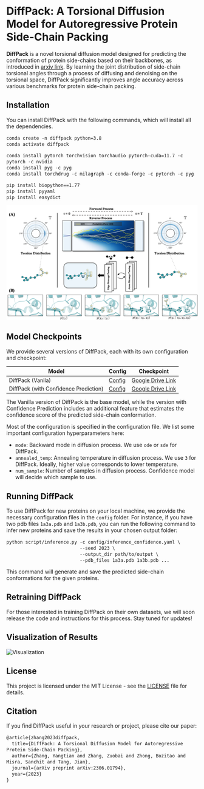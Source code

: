 # DiffPack: A Torsional Diffusion Model for Autoregressive Protein Side-Chain Packing
**DiffPack** is a novel torsional diffusion model designed for predicting the conformation of protein side-chains based on their backbones, as introduced in [arxiv link](https://arxiv.org/abs/2306.01794). By learning the joint distribution of side-chain torsional angles through a process of diffusing and denoising on the torsional space, DiffPack significantly improves angle accuracy across various benchmarks for protein side-chain packing. 


## Installation
You can install DiffPack with the following commands, which will install all the dependencies.
```shell
conda create -n diffpack python=3.8
conda activate diffpack
```

```shell
conda install pytorch torchvision torchaudio pytorch-cuda=11.7 -c pytorch -c nvidia
conda install pyg -c pyg
conda install torchdrug -c milagraph -c conda-forge -c pytorch -c pyg
```

```shell
pip install biopython==1.77
pip install pyyaml
pip install easydict
```
![framwork](asset/diffpack.png)

## Model Checkpoints
We provide several versions of DiffPack, each with its own configuration and checkpoint:

| Model                                 | Config                                     | Checkpoint            |
|---------------------------------------|--------------------------------------------|-----------------------|
| DiffPack (Vanila)                     | [Config](config/inference.yaml)            | [Google Drive Link](https://drive.google.com/file/d/1tZ9ZOjIxq9SxrkdvbLJyLUBbt2P-mksO/view?usp=sharing) |
 | DiffPack (with Confidence Prediction) | [Config](config/inference_confidence.yaml) | [Google Drive Link](https://drive.google.com/file/d/1tZ9ZOjIxq9SxrkdvbLJyLUBbt2P-mksO/view?usp=sharing) |

The Vanilla version of DiffPack is the base model, 
while the version with Confidence Prediction includes an additional feature that estimates the confidence score of the predicted side-chain conformation.

Most of the configuration is specified in the configuration file. We list some important configuration hyperparameters here:
- `mode`: Backward mode in diffusion process. We use `ode` or `sde` for DiffPack.
- `annealed_temp`: Annealing temperature in diffusion process. We use `3` for DiffPack. Ideally, higher value corresponds to lower temperature.
- `num_sample`: Number of samples in diffusion process. Confidence model will decide which sample to use.

## Running DiffPack
To use DiffPack for new proteins on your local machine, we provide the necessary configuration files in the `config` folder. 
For instance, if you have two pdb files `1a3a.pdb` and `1a3b.pdb`, 
you can run the following command to infer new proteins and save the results in your chosen output folder:
```shell
python script/inference.py -c config/inference_confidence.yaml \
                           --seed 2023 \
                           --output_dir path/to/output \
                           --pdb_files 1a3a.pdb 1a3b.pdb ...
```
This command will generate and save the predicted side-chain conformations for the given proteins. 

## Retraining DiffPack
For those interested in training DiffPack on their own datasets, we will soon release the code and instructions for this process. 
Stay tuned for updates!

## Visualization of Results
![Visualization](asset/result.png)

## License
This project is licensed under the MIT License - see the [LICENSE](LICENSE) file for details.
## Citation
If you find DiffPack useful in your research or project, please cite our paper:
```
@article{zhang2023diffpack,
  title={DiffPack: A Torsional Diffusion Model for Autoregressive Protein Side-Chain Packing},
  author={Zhang, Yangtian and Zhang, Zuobai and Zhong, Bozitao and Misra, Sanchit and Tang, Jian},
  journal={arXiv preprint arXiv:2306.01794},
  year={2023}
}
```

